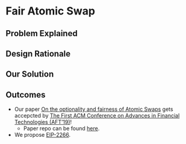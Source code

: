 # Fair Atomic Swap

## Problem Explained

## Design Rationale

## Our Solution

## Outcomes
+ Our paper [On the optionality and fairness of Atomic Swaps](https://eprint.iacr.org/2019/896) gets accepcted by [The First ACM Conference on Advances in Financial Technologies (AFT’19)](http://aft.acm.org)!
    * Paper repo can be found [here](https://github.com/fair-atomic-swap/fair-atomic-swap).
+ We propose [EIP-2266](https://github.com/ethereum/EIPs/blob/master/EIPS/eip-2266.md).